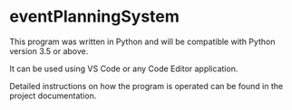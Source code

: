 # eventPlanningSystem

This program was written in Python and will be compatible with Python version 3.5 
or above.

It can be used using VS Code or any Code Editor application.

Detailed instructions on how the program is operated can be found in the project documentation. 

